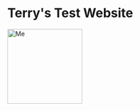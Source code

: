 # Terry's Test Website

<img src="file:///run/media/terencemorley/STICK_06DEC2021/00aa_new_docs_for_transfer/y3_projects/museum_model/mywebsitetest/terry_morley_09sep2022.JPG" title="" alt="Me" width="168">


